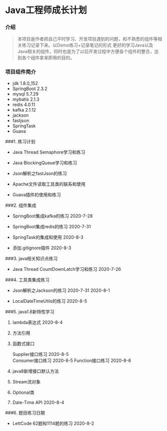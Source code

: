 # Java工程师成长计划

### 介绍
>本项目是作者把自己平时学习、开发项目遇到的问题，和不熟悉的组件等相关练习记录下来。以Demo练习+记录笔记的形式
更好的学习Java以及Java相关的组件。同时也是为了以后开发过程中方便各个组件的整合，达到各个组件拿来即用的目的。


### 项目组件简介

   * jdk 1.8.0_152
   * SpringBoot 2.3.2
   * mysql 5.7.29
   * mybatis 2.1.3
   * redis 4.0.11
   * kafka 2.1.12
   * jackson
   * fastjson
   * SpringTask
   * Guava
    


###1. 练习计划

* Java Thread Semaphore学习和练习 

* Java BlockingQueue学习和练习

* Json解析之fastJson的练习

* Apache文件读取工具类的联系和使用

* Guava插件的使用和练习





###2. 组件集成

* SpringBoot集成kafka的练习 2020-7-28

* SpringBoot集成redis的练习  2020-7-31

* SpringTask的集成和使用 2020-8-3

* 添加.gitignore插件 2020-8-3




###3. java相关知识点练习

* Java Thread CountDownLatch学习和练习 2020-7-26





###4. 工具类集成练习

* Json解析之Jackson的练习 2020-7-31 2020-8-1

* LocalDateTimeUtils的练习 2020-8-5






###5. java1.8新特性学习

1. lambda表达式    2020-8-4

2. 方法引用

3. 函数式接口 

    Supplier接口练习 2020-8-5   
    Consumer接口练习 2020-8-5
    Function接口练习 2020-8-6
    
4. java8新增接口默认方法

5. Stream流对象

6. Optional类

7. Date-Time API    2020-8-4


###6. 题目练习日期

* LettCode 62题和1114题的练习 2020-8-2
